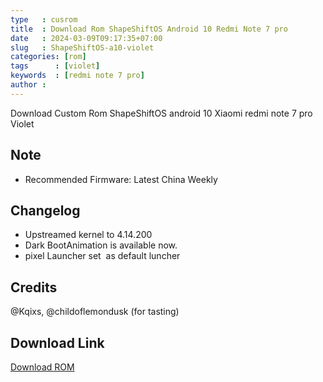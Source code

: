 ```yaml
---
type   : cusrom
title  : Download Rom ShapeShiftOS Android 10 Redmi Note 7 pro
date   : 2024-03-09T09:17:35+07:00
slug   : ShapeShiftOS-a10-violet
categories: [rom]
tags      : [violet]
keywords  : [redmi note 7 pro]
author :
---
```


Download Custom Rom ShapeShiftOS android 10 Xiaomi redmi note 7 pro Violet


## Note
- Recommended Firmware: Latest China Weekly

## Changelog
- Upstreamed kernel to 4.14.200
- Dark BootAnimation is available now.
- pixel Launcher set  as default luncher

## Credits
@Kqixs, @childoflemondusk  (for tasting)


## Download Link
[Download ROM](https://sourceforge.net/projects/shapeshiftos/files/violet/ShapeShiftOS_Blaziken-1.2.1_violet-10.0-20201024-0650-OFFICIAL.zip/download)


